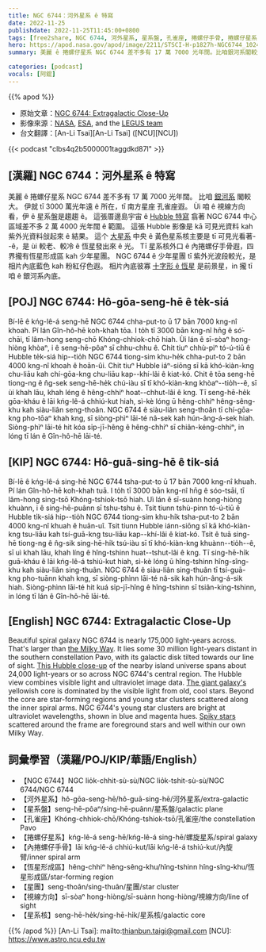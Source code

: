 ```yaml
---
title: NGC 6744：河外星系 ê 特寫
date: 2022-11-25
publishdate: 2022-11-25T11:45:00+0800
tags: [free2share, NGC 6744, 河外星系, 星系盤, 孔雀座, 捲螺仔手骨, 捲螺仔星系, 內捲螺仔手骨, 恆星形成區, 星團, 視線方向, 星系核]
hero: https://apod.nasa.gov/apod/image/2211/STSCI-H-p1827h-NGC6744_1024x925.jpg
summary: 美麗 ê 捲螺仔星系 NGC 6744 差不多有 17 萬 7000 光年闊。比咱銀河系閣較大。

categories: [podcast]
vocals: [阿錕]
---
```


{{% apod %}}

- 原始文章：[NGC 6744: Extragalactic Close-Up](https://apod.nasa.gov/apod/ap221125.html)
- 影像來源：[NASA](https://www.nasa.gov/), [ESA](https://www.spacetelescope.org/), and the [LEGUS team](https://hubblesite.org/contents/news-releases/2018/news-2018-27.html)
- 台文翻譯：[An-Li Tsai][An-Li Tsai] ([NCU][NCU])

{{< podcast "clbs4q2b5000001taggdkd87l" >}}

## [漢羅] NGC 6744：河外星系 ê 特寫
美麗 ê 捲螺仔星系 NGC 6744 差不多有 17 萬 7000 光年闊。
比咱 [銀河系][the Milky Way] 閣較大。
伊就 tī 3000 萬光年遠 ê 所在，tī 南方星座 孔雀座遐。
Ùi 咱 ê 視線方向看，伊 ê 星系盤是趨趨 ê。
這張厝邊島宇宙 ê [Hubble 特寫][This Hubble close-up] 翕著 NGC 6744 中心區域差不多 2 萬 4000 光年闊 ê 範圍。
這張 Hubble 影像是 kā 可見光資料 kah 紫外光資料敆起來 ê 結果。
這个 [大星系][The giant galaxy's] 中央 ê 黃色星系核主要是 tī 可見光看著--ê，是 ùi 較老、較冷 ê 恆星發出來 ê 光。
Tī 星系核外口 ê 內捲螺仔手骨遐，四界攏有恆星形成區 kah 少年星團。
NGC 6744 ê 少年星團 tī 紫外光波段較光，是相片內底藍色 kah 粉紅仔色遐。
相片內底彼寡 [十字形 ê 恆星][Spiky stars] 是前景星，in 攏 tī 咱 ê 銀河系內底。

## [POJ] NGC 6744: Hô-gōa-seng-hē ê te̍k-siá
Bí-lē ê kńg-lê-á seng-hē NGC 6744 chha-put-to ū 17 bān 7000 kng-nî khoah.
Pí lán Gîn-hô-hē koh-khah tōa.
I to̍h tī 3000 bān kng-nî hn̄g ê só͘-chāi, tī lâm-hong seng-chō Khóng-chhiok-chō hiah.
Ùi lán ê sī-sòaⁿ hong-hiòng khòaⁿ, i ê seng-hē-pôaⁿ sī chhu-chhu ê.
Chit tiuⁿ chhù-piⁿ tó-ú-tiū ê Hubble te̍k-siá hip--tio̍h NGC 6744 tiong-sim khu-he̍k chha-put-to 2 bān 4000 kng-nî khoah ê hoān-ûi.
Chit tiuⁿ Hubble iáⁿ-siōng sī kā khó-kiàn-kng chu-liāu kah chí-gōa-kng chu-liāu kap--khí-lâi ê kiat-kó.
Chit ê tōa seng-hē tiong-ng ê n̂g-sek seng-hē-he̍k chú-iàu sī tī khó-kiàn-kng khòaⁿ--tio̍h--ê, sī ùi khah lāu, khah léng ê hêng-chhiⁿ hoat--chhut-lâi ê kng.
Tī seng-hē-he̍k gōa-kháu ê lāi kńg-lê-á chhiú-kut hiah, sì-kè lóng ū hêng-chhiⁿ hêng-sêng-khu kah siàu-liân seng-thoân.
NGC 6744 ê siàu-liân seng-thoân tī chí-gōa-kng pho-tōaⁿ khah kng, sī siòng-phìⁿ lāi-té nâ-sek kah hún-âng-á-sek hiah.
Siòng-phìⁿ lāi-té hit kóa si̍p-jī-hêng ê hêng-chhiⁿ sī chiân-kéng-chhiⁿ, in lóng tī lán ê Gîn-hô-hē lāi-té.

## [KIP] NGC 6744: Hô-guā-sing-hē ê ti̍k-siá
Bí-lē ê kńg-lê-á sing-hē NGC 6744 tsha-put-to ū 17 bān 7000 kng-nî khuah.
Pí lán Gîn-hô-hē koh-khah tuā.
I to̍h tī 3000 bān kng-nî hn̄g ê sóo-tsāi, tī lâm-hong sing-tsō Khóng-tshiok-tsō hiah.
Uì lán ê sī-suànn hong-hiòng khuànn, i ê sing-hē-puânn sī tshu-tshu ê.
Tsit tiunn tshù-pinn tó-ú-tiū ê Hubble ti̍k-siá hip--tio̍h NGC 6744 tiong-sim khu-hi̍k tsha-put-to 2 bān 4000 kng-nî khuah ê huān-uî.
Tsit tiunn Hubble iánn-siōng sī kā khó-kiàn-kng tsu-liāu kah tsí-guā-kng tsu-liāu kap--khí-lâi ê kiat-kó.
Tsit ê tuā sing-hē tiong-ng ê n̂g-sik sing-hē-hi̍k tsú-iàu sī tī khó-kiàn-kng khuànn--tio̍h--ê, sī uì khah lāu, khah líng ê hîng-tshinn huat--tshut-lâi ê kng.
Tī sing-hē-hi̍k guā-kháu ê lāi kńg-lê-á tshiú-kut hiah, sì-kè lóng ū hîng-tshinn hîng-sîng-khu kah siàu-liân sing-thuân.
NGC 6744 ê siàu-liân sing-thuân tī tsí-guā-kng pho-tuānn khah kng, sī siòng-phìnn lāi-té nâ-sik kah hún-âng-á-sik hiah.
Siòng-phìnn lāi-té hit kuá si̍p-jī-hîng ê hîng-tshinn sī tsiân-kíng-tshinn, in lóng tī lán ê Gîn-hô-hē lāi-té.

## [English] NGC 6744: Extragalactic Close-Up
Beautiful spiral galaxy NGC 6744 is nearly 175,000 light-years across.
That's larger than [the Milky Way][the Milky Way].
It lies some 30 million light-years distant in the southern constellation Pavo, with its galactic disk tilted towards our line of sight.
[This Hubble close-up][This Hubble close-up] of the nearby island universe spans about 24,000 light-years or so across NGC 6744's central region.
The Hubble view combines visible light and ultraviolet image data.
[The giant galaxy's][The giant galaxy's] yellowish core is dominated by the visible light from old, cool stars.
Beyond the core are star-forming regions and young star clusters scattered along the inner spiral arms.
NGC 6744's young star clusters are bright at ultraviolet wavelengths, shown in blue and magenta hues.
[Spiky stars][Spiky stars] scattered around the frame are foreground stars and well within our own Milky Way.

## 詞彙學習（漢羅/POJ/KIP/華語/English）

- 【NGC 6744】NGC lio̍k-chhit-sù-sù/NGC lio̍k-tshit-sù-sù/NGC 6744/NGC 6744
- 【河外星系】hô-gōa-seng-hē/hô-guā-sing-hē/河外星系/extra-galactic
- 【星系盤】seng-hē-pôaⁿ/sing-hē-puânn/星系盤/galactic plane
- 【孔雀座】Khóng-chhiok-chō/Khóng-tshiok-tsō/孔雀座/the constellation Pavo
- 【捲螺仔星系】kńg-lê-á seng-hē/kńg-lê-á sing-hē/螺旋星系/spiral galaxy
- 【內捲螺仔手骨】lāi kńg-lê-á chhiú-kut/lāi kńg-lê-á tshiú-kut/內旋臂/inner spiral arm
- 【恆星形成區】hêng-chhiⁿ hêng-sêng-khu/hîng-tshinn hîng-sîng-khu/恆星形成區/star-forming region
- 【星團】seng-thoân/sing-thuân/星團/star cluster
- 【視線方向】sī-sòaⁿ hong-hiòng/sī-suànn hong-hiòng/視線方向/line of sight
- 【星系核】seng-hē-he̍k/sing-hē-hi̍k/星系核/galactic core


{{% /apod %}}
[An-Li Tsai]: mailto:thianbun.taigi@gmail.com
[NCU]: https://www.astro.ncu.edu.tw

[copyright]: https://apod.nasa.gov/apod/fap/lib/about_apod.html#srapply
[License]: https://creativecommons.org/licenses/by/2.0/

[the Milky Way]:https://apod.nasa.gov/apod/ap080606.html
[This Hubble close-up]:https://hubblesite.org/contents/media/images/2018/27/4167-Image.html
[The giant galaxy's]:https://www.eso.org/public/news/eso1118/
[Spiky stars]:https://esahubble.org/about/faq/#5
